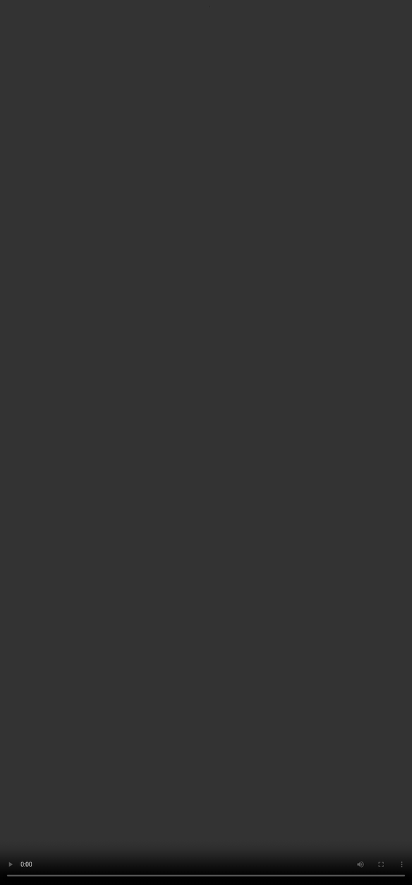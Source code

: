 # <span style="color:#364BC9">Understanding Dimensions</span>

<video src="${PRIVATE_PREFERENCE_RANKING_VIDEO_5}" frameborder="0" allowfullscreen style="position: absolute; top: 0; left: 0; width: 100%; height: 100%; border: none; object-fit: cover;" controls="" controlslist="nodownload nofullscreen" style="width: 100%" />

## <span style="color:#364BC9">Instruction Following</span>

<div style="border: 4px solid #d0f3f7; border-radius: 10px; padding: 20px; margin-bottom: 30px; background-color: #d0f3f7; color: #000000">Checks how precisely the response follows all explicit and implicit instructions from the prompt.</div>

**What does this dimension check?**

Instruction Following assesses how well the response adheres to all explicit and implicit directions given in the user’s prompt. The response should neither ignore nor reinterpret the task inappropriately, and it should not provide unnecessary refusals unless safety guidelines are involved.

[Click here to learn more 🔗](https://soulhq-ai.notion.site/Instruction-Following-Ratings-with-Example-2132951e2f4c80da9ad1e370185730e1 "Click here to learn more 🔗")

***

## <span style="color:#364BC9">Factual Accuracy</span>

<div style="border: 4px solid #d0f3f7; border-radius: 10px; padding: 20px; margin-bottom: 30px; background-color: #d0f3f7; color: #000000">Evaluates whether claims are truthful and verifiable against real-world facts and sources.</div>

**What does this dimension check?**

This dimension evaluates whether the information presented in the response is factually correct based on verifiable sources. It checks if the model is accurately reflecting reality, especially when dealing with real-world facts, statistics, events, scientific concepts, or technical knowledge.

[Click here to learn more 🔗](https://soulhq-ai.notion.site/Factual-Accuracy-Rating-with-Example-2132951e2f4c80f8a94ec20c6ab4c9c7 "Click here to learn more 🔗")

***

## <span style="color:#364BC9">Content Relevance</span>

<div style="border: 4px solid #d0f3f7; border-radius: 10px; padding: 20px; margin-bottom: 30px; background-color: #d0f3f7; color: #000000">Checks if the response stays focused on the prompt’s core intent, avoiding any off-topic information or repetition.</div>

**What does this dimension check?**

This dimension assesses whether the AI’s response stays focused on the core intent of the user’s prompt. It evaluates how well the content:

* Aligns with the user’s question
* Avoids digressions or unrelated details
* Avoids unnecessary repetitions

[Click here to learn more 🔗](https://soulhq-ai.notion.site/Content-Relevance-Rating-with-Example-2132951e2f4c80d89955df59e398ec13 "Click here to learn more 🔗")

***

## <span style="color:#364BC9">Completeness</span>

<div style="border: 4px solid #d0f3f7; border-radius: 10px; padding: 20px; margin-bottom: 30px; background-color: #d0f3f7; color: #000000">Assesses whether the response fully addresses all aspects of the prompt without missing out any necessary detail.</div>

**What does this dimension check?**

This dimension evaluates whether the response fully and thoroughly addresses the user's prompt. Completeness ensures the user isn't left with unanswered questions, unacknowledged goals, or gaps in explanation that reduce the value of the interaction.

[Click here to learn more 🔗](https://soulhq-ai.notion.site/Completeness-Rating-with-Example-2132951e2f4c808babdcfed5a71038cb "Click here to learn more 🔗")